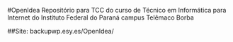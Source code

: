 #OpenIdea
Repositório para TCC do curso de Técnico em Informática para Internet do Instituto Federal do Paraná campus Telêmaco Borba 

##Site:
backupwp.esy.es/OpenIdea/
